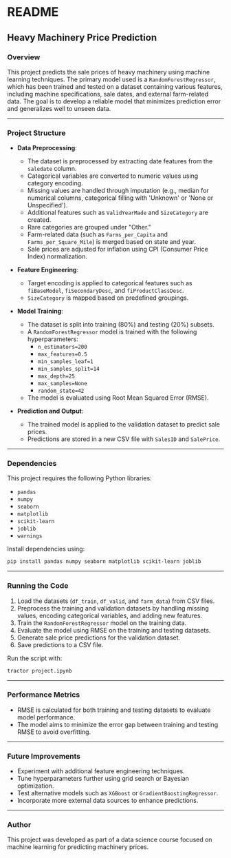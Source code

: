 # README

## Heavy Machinery Price Prediction

### Overview
This project predicts the sale prices of heavy machinery using machine learning techniques. The primary model used is a `RandomForestRegressor`, which has been trained and tested on a dataset containing various features, including machine specifications, sale dates, and external farm-related data. The goal is to develop a reliable model that minimizes prediction error and generalizes well to unseen data.

---

### Project Structure
- **Data Preprocessing**:
  - The dataset is preprocessed by extracting date features from the `saledate` column.
  - Categorical variables are converted to numeric values using category encoding.
  - Missing values are handled through imputation (e.g., median for numerical columns, categorical filling with 'Unknown' or 'None or Unspecified').
  - Additional features such as `ValidYearMade` and `SizeCategory` are created.
  - Rare categories are grouped under "Other."
  - Farm-related data (such as `Farms_per_Capita` and `Farms_per_Square_Mile`) is merged based on state and year.
  - Sale prices are adjusted for inflation using CPI (Consumer Price Index) normalization.

- **Feature Engineering**:
  - Target encoding is applied to categorical features such as `fiBaseModel`, `fiSecondaryDesc`, and `fiProductClassDesc`.
  - `SizeCategory` is mapped based on predefined groupings.

- **Model Training**:
  - The dataset is split into training (80%) and testing (20%) subsets.
  - A `RandomForestRegressor` model is trained with the following hyperparameters:
    - `n_estimators=200`
    - `max_features=0.5`
    - `min_samples_leaf=1`
    - `min_samples_split=14`
    - `max_depth=25`
    - `max_samples=None`
    - `random_state=42`
  - The model is evaluated using Root Mean Squared Error (RMSE).

- **Prediction and Output**:
  - The trained model is applied to the validation dataset to predict sale prices.
  - Predictions are stored in a new CSV file with `SalesID` and `SalePrice`.

---

### Dependencies
This project requires the following Python libraries:
- `pandas`
- `numpy`
- `seaborn`
- `matplotlib`
- `scikit-learn`
- `joblib`
- `warnings`

Install dependencies using:
```bash
pip install pandas numpy seaborn matplotlib scikit-learn joblib
```

---

### Running the Code
1. Load the datasets (`df_train`, `df_valid`, and `farm_data`) from CSV files.
2. Preprocess the training and validation datasets by handling missing values, encoding categorical variables, and adding new features.
3. Train the `RandomForestRegressor` model on the training data.
4. Evaluate the model using RMSE on the training and testing datasets.
5. Generate sale price predictions for the validation dataset.
6. Save predictions to a CSV file.

Run the script with:
```bash
tractor project.ipynb
```

---

### Performance Metrics
- RMSE is calculated for both training and testing datasets to evaluate model performance.
- The model aims to minimize the error gap between training and testing RMSE to avoid overfitting.

---

### Future Improvements
- Experiment with additional feature engineering techniques.
- Tune hyperparameters further using grid search or Bayesian optimization.
- Test alternative models such as `XGBoost` or `GradientBoostingRegressor`.
- Incorporate more external data sources to enhance predictions.

---

### Author
This project was developed as part of a data science course focused on machine learning for predicting machinery prices.


